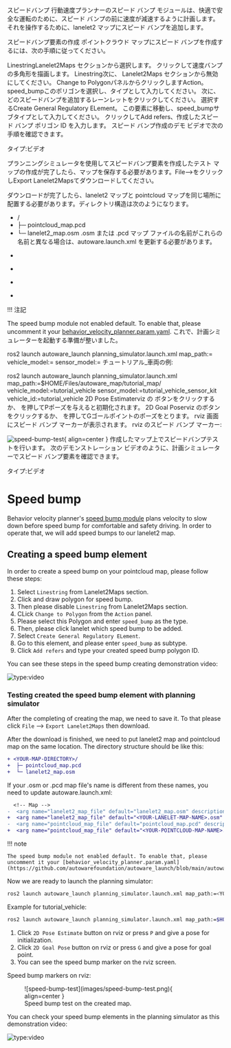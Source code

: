 スピードバンプ
行動速度プランナーのスピード バンプ モジュールは、快適で安全な運転のために、スピード バンプの前に速度が減速するように計画します。それを操作するために、lanelet2 マップにスピード バンプを追加します。

スピードバンプ要素の作成
ポイントクラウド マップにスピード バンプを作成するには、次の手順に従ってください。

LinestringLanelet2Maps セクションから選択します。
クリックして速度バンプの多角形を描画します。
Linestring次に、 Lanelet2Maps セクションから無効にしてください。
Change to PolygonパネルからクリックしますAction。
speed_bumpこのポリゴンを選択し、タイプとして入力してください。
次に、どのスピードバンプを追加するレーンレットをクリックしてください。
選択するCreate General Regulatory ELement。
この要素に移動し、speed_bumpサブタイプとして入力してください。
クリックしてAdd refers、作成したスピード バンプ ポリゴン ID を入力します。
スピード バンプ作成のデモ ビデオで次の手順を確認できます。

タイプ:ビデオ

プランニングシミュレータを使用してスピードバンプ要素を作成したテスト
マップの作成が完了したら、マップを保存する必要があります。File-->をクリックしExport Lanelet2Mapsてダウンロードしてください。

ダウンロードが完了したら、lanelet2 マップと pointcloud マップを同じ場所に配置する必要があります。ディレクトリ構造は次のようになります。

+ <YOUR-MAP-DIRECTORY>/
+  ├─ pointcloud_map.pcd
+  └─ lanelet2_map.osm
.osm または .pcd マップ ファイルの名前がこれらの名前と異なる場合は、autoware.launch.xml を更新する必要があります。

  <!-- Map -->
-  <arg name="lanelet2_map_file" default="lanelet2_map.osm" description="lanelet2 map file name"/>
+  <arg name="lanelet2_map_file" default="<YOUR-LANELET-MAP-NAME>.osm" description="lanelet2 map file name"/>
-  <arg name="pointcloud_map_file" default="pointcloud_map.pcd" description="pointcloud map file name"/>
+  <arg name="pointcloud_map_file" default="<YOUR-POINTCLOUD-MAP-NAME>.pcd" description="pointcloud map file name"/>
!!! 注記

The speed bump module not enabled default. To enable that, please uncomment it your [behavior_velocity_planner.param.yaml](https://github.com/autowarefoundation/autoware_launch/blob/main/autoware_launch/config/planning/scenario_planning/lane_driving/behavior_planning/behavior_velocity_planner/behavior_velocity_planner.param.yaml).
これで、計画シミュレーターを起動する準備が整いました。

ros2 launch autoware_launch planning_simulator.launch.xml map_path:=<YOUR-MAP-FOLDER-DIR> vehicle_model:=<YOUR-VEHICLE-MODEL> sensor_model:=<YOUR-SENSOR-KIT>
チュートリアル_車両の例:

ros2 launch autoware_launch planning_simulator.launch.xml map_path:=$HOME/Files/autoware_map/tutorial_map/ vehicle_model:=tutorial_vehicle sensor_model:=tutorial_vehicle_sensor_kit vehicle_id:=tutorial_vehicle
2D Pose Estimaterviz の ボタンをクリックするか、 を押してPポーズを与えると初期化されます。
2D Goal Poserviz のボタンをクリックするか、 を押してGゴールポイントのポーズをとります。
rviz 画面にスピード バンプ マーカーが表示されます。
rviz のスピード バンプ マーカー:

![speed-bump-test](images/speed-bump-test.png){ align=center } 作成したマップ上でスピードバンプテストを行います。
次のデモンストレーション ビデオのように、計画シミュレーターでスピード バンプ要素を確認できます。

タイプ:ビデオ
# Speed bump

Behavior velocity planner's [speed bump module](https://autowarefoundation.github.io/autoware.universe/main/planning/behavior_velocity_crosswalk_module/) plans velocity
to slow down before speed bump for comfortable and safety driving.
In order to operate that, we will add speed bumps to our lanelet2 map.

## Creating a speed bump element

In order to create a speed bump on your pointcloud map, please follow these steps:

1. Select `Linestring` from Lanelet2Maps section.
2. Click and draw polygon for speed bump.
3. Then please disable `Linestring` from Lanelet2Maps section.
4. CLick `Change to Polygon` from the `Action` panel.
5. Please select this Polygon and enter `speed_bump` as the type.
6. Then, please click lanelet which speed bump to be added.
7. Select `Create General Regulatory ELement`.
8. Go to this element, and please enter `speed_bump` as subtype.
9. Click `Add refers` and type your created speed bump polygon ID.

You can see these steps in the speed bump creating demonstration video:

![type:video](https://youtube.com/embed/EenccStyZVg)

### Testing created the speed bump element with planning simulator

After the completing of creating the map, we need to save it.
To that please click `File` --> `Export Lanelet2Maps` then download.

After the download is finished,
we need to put lanelet2 map and pointcloud map on the same location.
The directory structure should be like this:

```diff
+ <YOUR-MAP-DIRECTORY>/
+  ├─ pointcloud_map.pcd
+  └─ lanelet2_map.osm
```

If your .osm or .pcd map file's name is different from these names,
you need to update autoware.launch.xml:

```diff
  <!-- Map -->
-  <arg name="lanelet2_map_file" default="lanelet2_map.osm" description="lanelet2 map file name"/>
+  <arg name="lanelet2_map_file" default="<YOUR-LANELET-MAP-NAME>.osm" description="lanelet2 map file name"/>
-  <arg name="pointcloud_map_file" default="pointcloud_map.pcd" description="pointcloud map file name"/>
+  <arg name="pointcloud_map_file" default="<YOUR-POINTCLOUD-MAP-NAME>.pcd" description="pointcloud map file name"/>
```

!!! note

    The speed bump module not enabled default. To enable that, please uncomment it your [behavior_velocity_planner.param.yaml](https://github.com/autowarefoundation/autoware_launch/blob/main/autoware_launch/config/planning/scenario_planning/lane_driving/behavior_planning/behavior_velocity_planner/behavior_velocity_planner.param.yaml).

Now we are ready to launch the planning simulator:

```bash
ros2 launch autoware_launch planning_simulator.launch.xml map_path:=<YOUR-MAP-FOLDER-DIR> vehicle_model:=<YOUR-VEHICLE-MODEL> sensor_model:=<YOUR-SENSOR-KIT>
```

Example for tutorial_vehicle:

```bash
ros2 launch autoware_launch planning_simulator.launch.xml map_path:=$HOME/Files/autoware_map/tutorial_map/ vehicle_model:=tutorial_vehicle sensor_model:=tutorial_vehicle_sensor_kit vehicle_id:=tutorial_vehicle
```

1. Click `2D Pose Estimate` button on rviz or press `P` and give a pose for initialization.
2. Click `2D Goal Pose` button on rviz or press `G` and give a pose for goal point.
3. You can see the speed bump marker on the rviz screen.

Speed bump markers on rviz:

<figure markdown>
  ![speed-bump-test](images/speed-bump-test.png){ align=center }
  <figcaption>
    Speed bump test on the created map.
  </figcaption>
</figure>

You can check your speed bump elements in the planning simulator as this demonstration video:

![type:video](https://youtube.com/embed/rg_a-ipdNAY)
